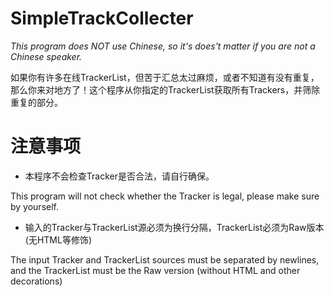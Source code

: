 # SimpleTrackCollecter

*This program does NOT use Chinese, so it's does't matter if you are not a Chinese speaker.*

如果你有许多在线TrackerList，但苦于汇总太过麻烦，或者不知道有没有重复，那么你来对地方了！这个程序从你指定的TrackerList获取所有Trackers，并筛除重复的部分。

# 注意事项

+ 本程序不会检查Tracker是否合法，请自行确保。

This program will not check whether the Tracker is legal, please make sure by yourself.

+ 输入的Tracker与TrackerList源必须为换行分隔，TrackerList必须为Raw版本(无HTML等修饰)

The input Tracker and TrackerList sources must be separated by newlines, and the TrackerList must be the Raw version (without HTML and other decorations)
